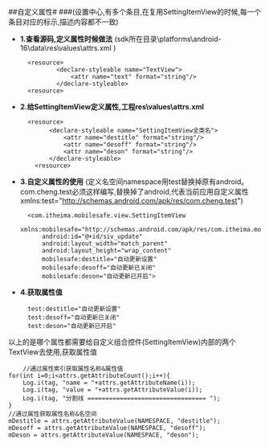 ##自定义属性#
###(设置中心,有多个条目,在复用SettingItemView的时候,每一个条目对应的标示,描述内容都不一致)

- **1.查看源码,定义属性时候做法**
 (sdk所在目录\platforms\android-16\data\res\values\attrs.xml	)

        <resource>
    			<declare-styleable name="TextView">
    				<attr name="text" format="string"/>
    			</declare-styleable>
    	<resource>

-  	**2.给SettingItemView定义属性,工程res\values\attrs.xml**


          <resource>
    			<declare-styleable name="SettingItemView全类名">
    				<attr name="destitle" format="string"/>
    				<attr name="desoff" format="string"/>
    				<attr name="deson" format="string"/>
    			</declare-styleable>
    		<resource>

- **3.自定义属性的使用**
(定义名空间namespace用test替换掉原有android。  com.cheng.test必须这样编写,替换掉了android,代表当前应用自定义属性xmlns:test="http://schemas.android.com/apk/res/com.cheng.test")	

        <com.itheima.mobilesafe.view.SettingItemView
    		xmlns:mobilesafe="http://schemas.android.com/apk/res/com.itheima.mobilesafe"
    		android:id="@+id/siv_update"
    		android:layout_width="match_parent"
    		android:layout_height="wrap_content"
    		mobilesafe:destitle="自动更新设置"
    		mobilesafe:desoff="自动更新已关闭"
    		mobilesafe:deson="自动更新已开启">

- **4.获取属性值**

    	test:destitle="自动更新设置"
    	test:desoff="自动更新已关闭"
    	test:deson="自动更新已开启"
     	
以上的是哪个属性都需要给自定义组合控件(SettingItemView)内部的两个TextView去使用,获取属性值

    	//通过属性索引获取属性名称&属性值
	for(int i=0;i<attrs.getAttributeCount();i++){
		Log.i(tag, "name = "+attrs.getAttributeName(i));
		Log.i(tag, "value = "+attrs.getAttributeValue(i));
		Log.i(tag, "分割线 ================================= ");
	}
	//通过属性获取属性名称&名空间
	mDestitle = attrs.getAttributeValue(NAMESPACE, "destitle");
	mDesoff = attrs.getAttributeValue(NAMESPACE, "desoff");
	mDeson = attrs.getAttributeValue(NAMESPACE, "deson");

